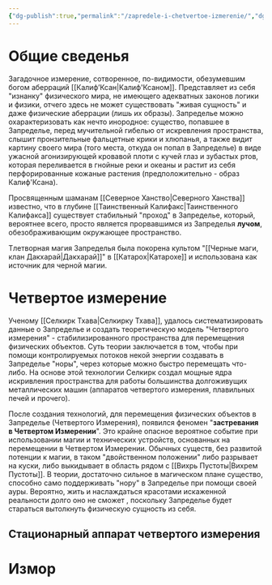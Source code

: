 ```yaml
---
{"dg-publish":true,"permalink":"/zapredele-i-chetvertoe-izmerenie/","dgPassFrontmatter":true}
---
```


# Общие сведенья
Загадочное измерение, сотворенное, по-видимости, обезумевшим богом аберраций [[Калиф’Ксан\|Калиф'Ксаном]]. Представляет из себя "изнанку" физического мира, не имеющего адекватных законов логики и физики, отчего здесь не может существовать "живая сущность" и даже физические аберрации (лишь их образы). Запределье можно охарактеризовать как нечто инородное: существо, попавшее в Запределье, перед мучительной гибелью от искревления пространства, слышит пронзительные фальцетные крики и хлюпанья, а также видит картину своего мира (того места, откуда он попал в Запределье) в виде ужасной агонизирующей кровавой плоти с кучей глаз и зубастых ртов, которая переливается в гнойные реки и океаны и растит из себя перфорированные кожаные растения (предположительно - образ Калиф'Ксана).

Просвященным шаманам [[Северное Ханство\|Северного Ханства]] известно, что в глубине [[Таинственный Калифакс\|Таинственного Калифакса]] существует стабильный "проход" в Запределье, который, вероятнее всего, просто является прорвавшимся из Запределья **лучом**, обезображивающим окружающее пространство.

Тлетворная магия Запределья была покорена культом "[[Черные маги, клан Дакхарай\|Дакхарай]]" в [[Катарох\|Катарохе]] и использована как источник для черной магии.

# Четвертое измерение

Ученому [[Селкирк Тхава\|Селкирку Тхава]], удалось систематизировать данные о Запределье и создать теоретическую модель "Четвертого измерения" - стабилизированного пространства для перемещения физических объектов. Суть теории заключается в том, чтобы при помощи контролируемых потоков некой энергии создавать в Запределье "норы", через которые можно быстро перемещать что-либо. На основе этой технологии Селкирк создал мощные ядра искривления пространства для работы большинства долгоживущих металлических машин (аппаратов четвертого измерения, плавильных печей и прочего).

После создания технологий, для перемещения физических объектов в Запределье (Четвертого Измерения), появился феномен "**застревания в Четвертом Измерении**". Это крайне опасное вероятное событие при использовании магии и технических устройств, основанных на перемещении в Четвертом Измерении. 
Обычных существ, без развитой потенции к магии, в таком "двойственном положении" либо разрывает на куски, либо выкидывает в область рядом с [[Вихрь Пустоты\|Вихрем Пустоты]].
В теории, достаточно сильное в магическом плане существо, способно само поддерживать "нору" в Запределье при помощи своей ауры. Вероятно, жить и наслаждаться красотами искаженной реальности долго оно не сможет , поскольку Запределье будет стараться вытолкнуть физическую сущность из себя.

## Cтационарный аппарат четвертого измерения


# Измор
